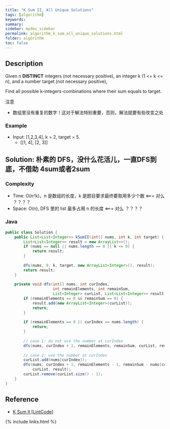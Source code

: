 ```yaml
---
title: "K Sum II, All Unique Solutions"
tags: [algorithm]
keywords:
summary:
sidebar: mydoc_sidebar
permalink: algorithm_k_sum_all_unique_solutions.html
folder: algorithm
toc: false
---
```


## Description
Given n **DISTINCT** integers (not necessary positive), an integer k (1 <= k <= n), 
and a number target (not necessary positive), 

Find all possible k-integers-combinations where their sum equals to target.

注意
* 数组里没有重复的数字！这对于解法特别重要，否则，解法就要有些改变之处

### Example
* Input: [1,2,3,4], k = 2, target = 5.
  * [[1, 4], [2, 3]]

## Solution: 朴素的 DFS，没什么花活儿，一直DFS到底，不借助 4sum或者2sum

### Complexity
* Time: O(n^k)，n 是数组的长度，k 是题目要求最终要取用多少个数 <=== 对么 ？？？？
* Space: O(n), DFS 里的 list 最多占用 n 的长度 <=== 对么 ？？？？

### Java
```java
public class Solution {
    public List<List<Integer>> kSumII(int[] nums, int k, int target) {
        List<List<Integer>> result = new ArrayList<>();
        if (nums == null || nums.length == 0 || k <= 0) {
            return result;
        }
        
        dfs(nums, 0, k, target, new ArrayList<Integer>(), result);
        return result;
    }
    
    private void dfs(int[] nums, int curIndex, 
                     int remainElements, int remainSum,
                     List<Integer> curList, List<List<Integer>> result) {
        if (remainElements == 0 && remainSum == 0) {
            result.add(new ArrayList<Integer>(curList));
            return;
        }
        
        if (remainElements == 0 || curIndex == nums.length) {
            return;
        }
        
        // case 1: do not use the number at curIndex
        dfs(nums, curIndex + 1, remainElements, remainSum, curList, result);
        
        // case 2: use the number at curIndex
        curList.add(nums[curIndex]);
        dfs(nums, curIndex + 1, remainElements - 1, remainSum - nums[curIndex],
            curList, result);
        curList.remove(curList.size() - 1);
    }
}
```

## Reference
* [K Sum II [LintCode]](https://www.lintcode.com/problem/k-sum-ii/description)

{% include links.html %}
